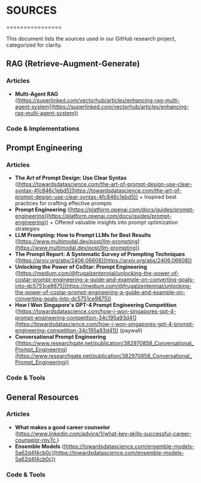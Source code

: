 # SOURCES
================

This document lists the sources used in our GitHub research project, categorized for clarity.

## RAG (Retrieve-Augment-Generate)

### **Articles**

* **Multi-Agent RAG** ([https://superlinked.com/vectorhub/articles/enhancing-rag-multi-agent-system](https://superlinked.com/vectorhub/articles/enhancing-rag-multi-agent-system))

### **Code & Implementations**



## Prompt Engineering

### **Articles**

* **The Art of Prompt Design: Use Clear Syntax** ([https://towardsdatascience.com/the-art-of-prompt-design-use-clear-syntax-4fc846c1ebd5](https://towardsdatascience.com/the-art-of-prompt-design-use-clear-syntax-4fc846c1ebd5))
        + Inspired best practices for crafting effective prompts
* **Prompt Engineering** ([https://platform.openai.com/docs/guides/prompt-engineering](https://platform.openai.com/docs/guides/prompt-engineering))
        + Offered valuable insights into prompt optimization strategies
* **LLM Prompting: How to Prompt LLMs for Best Results** ([https://www.multimodal.dev/post/llm-prompting](https://www.multimodal.dev/post/llm-prompting))
* **The Prompt Report: A Systematic Survey of Prompting Techniques** ([https://arxiv.org/abs/2406.06608](https://arxiv.org/abs/2406.06608))
* **Unlocking the Power of CoStar: Prompt Engineering** ([https://medium.com/@frugalzentennial/unlocking-the-power-of-costar-prompt-engineering-a-guide-and-example-on-converting-goals-into-dc5751ce9875](https://medium.com/@frugalzentennial/unlocking-the-power-of-costar-prompt-engineering-a-guide-and-example-on-converting-goals-into-dc5751ce9875))
* **How I Won Singapore's GPT-4 Prompt Engineering Competition** ([https://towardsdatascience.com/how-i-won-singapores-gpt-4-prompt-engineering-competition-34c195a93d41](https://towardsdatascience.com/how-i-won-singapores-gpt-4-prompt-engineering-competition-34c195a93d41)) (paywall)
* **Conversational Prompt Engineering** ([https://www.researchgate.net/publication/382970858_Conversational_Prompt_Engineering](https://www.researchgate.net/publication/382970858_Conversational_Prompt_Engineering))


### **Code & Tools**

## General Resources

### **Articles**

* **What makes a good career counselor** ([https://www.linkedin.com/advice/1/what-key-skills-successful-career-counselor-rqy7c
](https://www.linkedin.com/advice/1/what-key-skills-successful-career-counselor-rqy7c))
* **Ensemble Models** ([https://towardsdatascience.com/ensemble-models-5a62d4f4cb0c](https://towardsdatascience.com/ensemble-models-5a62d4f4cb0c))

### **Code & Tools**

